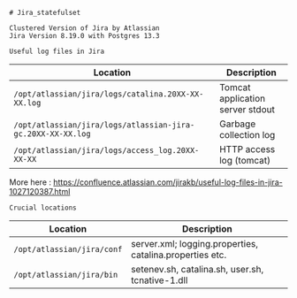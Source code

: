 ```
# Jira_statefulset

Clustered Version of Jira by Atlassian
Jira Version 8.19.0 with Postgres 13.3
```



```
Useful log files in Jira
```

| Location| Description |
| --- | --- |
| `/opt/atlassian/jira/logs/catalina.20XX-XX-XX.log` | Tomcat application server stdout |
| `/opt/atlassian/jira/logs/atlassian-jira-gc.20XX-XX-XX.log` | Garbage collection log |
| `/opt/atlassian/jira/logs/access_log.20XX-XX-XX` | HTTP access log (tomcat) |

More here : https://confluence.atlassian.com/jirakb/useful-log-files-in-jira-1027120387.html

```
Crucial locations 
```

| Location| Description |
| --- | --- |
| `/opt/atlassian/jira/conf` | server.xml; logging.properties, catalina.properties etc.  |
| `/opt/atlassian/jira/bin` | setenev.sh, catalina.sh, user.sh, tcnative-1.dll |